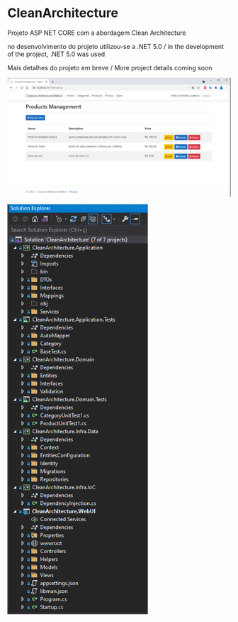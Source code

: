 # CleanArchitecture
Projeto ASP NET CORE com a abordagem Clean Architecture

no desenvolvimento do projeto utilizou-se a .NET 5.0 / in the development of the project, .NET 5.0 was used

Mais detalhes do projeto em breve / More project details coming soon 

![alt text](https://github.com/FelipeFalanque/CleanArchitecture/blob/main/Image01.png?raw=true)

![alt text](https://github.com/FelipeFalanque/CleanArchitecture/blob/main/Image02.png?raw=true)
